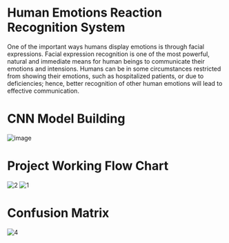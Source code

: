 # Human Emotions Reaction Recognition System
One of the important ways humans display emotions is through facial expressions. Facial expression recognition is one of the most powerful, natural and immediate means for human beings to communicate their emotions and intensions. Humans can be in some circumstances restricted from showing their emotions, such as hospitalized patients, or due to deficiencies; hence, better recognition of other human emotions will lead to effective communication.

# CNN Model Building
![image](https://user-images.githubusercontent.com/64844201/187325547-5a78a197-dc3f-4c58-8014-96f0be78cd62.png)

# Project Working Flow Chart 
![2](https://user-images.githubusercontent.com/64844201/187325756-1e866f8b-b87e-4670-b7d3-c6f51b7b8b6e.jpg)
![1](https://user-images.githubusercontent.com/64844201/187327559-e387e10e-4209-42a6-ab07-fa249e711a16.jpg)
# Confusion Matrix
![4](https://user-images.githubusercontent.com/64844201/187327606-70974f43-168c-49a0-a122-5c1f92402c43.png)

